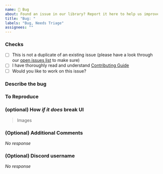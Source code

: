 ```yaml
---
name: 🐛 Bug
about: Found an issue in our library? Report it here to help us improve!
title: "Bug: "
labels: "Bug, Needs Triage"
assignees: ""
---
```


### Checks
<!-- Replace the whitespace between the square brackets with an 'x', e.g. [x] or After you create the PR, they will become checkboxes that you can click on. -->
- [ ] This is not a duplicate of an existing issue (please have a look through our [open issues list](https://github.com/nativeflowteam/nativeflowcss/issues) to make sure)
- [ ] I have thoroughly read and understand [Contributing Guide](https://github.com/nativeflowteam/nativeflowcss/blob/main/CONTRIBUTING.md)
- [ ] Would you like to work on this issue?

### Describe the bug
<!-- Give a short description to the bugs you're facing, max 1-2 lines, like a brief summary -->

### To Reproduce
<!-- Steps to reproduce the behavior:
1. Go to '...'
2. Click on '....'
3. Scroll down to '....'
4. See error -->

### (optional) How *if it does* break UI

>Images

### (Optional) Additional Comments

*No response*

### (Optional) Discord username
<!-- server link -->

*No response*
